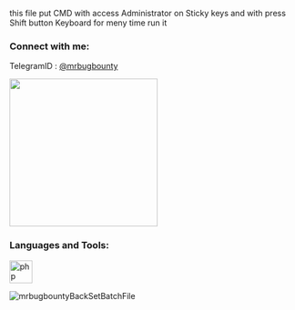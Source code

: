 this file put CMD with access Administrator on Sticky keys
and with press Shift button Keyboard for meny time run it

<h3 align="left">Connect with me:</h3>
	
TelegramID : [@mrbugbounty](https://t.me/mrbugbounty)

<a href="http://www.coffeete.ir/BugHunter"><img src="http://www.coffeete.ir/images/buttons/lemonchiffon.png" style="width:260px;" /></a>

<h3 align="left">Languages and Tools:</h3>
<p align="left"> <a href="https://www.php.net" target="_blank" rel="noreferrer"> <img src="https://www.vectorlogo.zone/logos/gnu_bash/gnu_bash-icon.svg" alt="php" width="40" height="40"/> </a> </p>
<p align="left"> <img src="https://komarev.com/ghpvc/?username=mrbugbountyBackSetBatchFile&label=Profile%20views&color=0e75b6&style=flat" alt="mrbugbountyBackSetBatchFile" /> </p>

